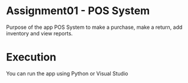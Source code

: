 # Assignment01 - POS System

Purpose of the app
POS System to make a purchase, make a return, add inventory and view reports.

# Execution
You can run the app using Python or Visual Studio
